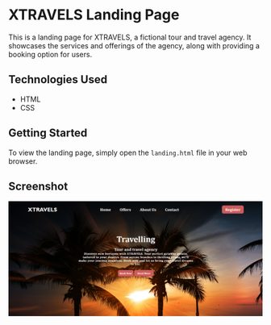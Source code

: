 # XTRAVELS Landing Page

This is a landing page for XTRAVELS, a fictional tour and travel agency. It showcases the services and offerings of the agency, along with providing a booking option for users.


## Technologies Used

- HTML
- CSS

## Getting Started

To view the landing page, simply open the `landing.html` file in your web browser.

## Screenshot

![Screenshot](output.png)



